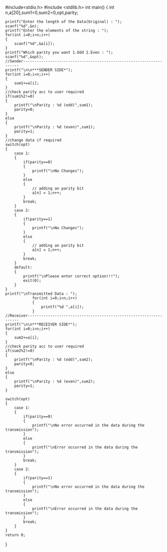 #include<stdio.h>
#include <stdlib.h>
int main()
{
    int n,a[20],sum1=0,sum2=0,opt,parity;
    
    printf("Enter the length of the Data(Original) : ");
    scanf("%d",&n);
    printf("Enter the elements of the string : ");
    for(int i=0;i<n;i++)
    {
        scanf("%d",&a[i]);
    }
    printf("Which parity you want 1.Odd 2.Even : ");
    scanf("%d",&opt);
    //Sender--------------------------------------------------------------------
    printf("\n\n***SENDER SIDE*");
    for(int i=0;i<n;i++)
    {
        sum1+=a[i];
    }
    //check parity acc to user required
    if(sum1%2!=0)
    {
        printf("\nParity : %d (odd)",sum1);
        parity=0;
    }
    else
    {
        printf("\nParity : %d (even)",sum1);
        parity=1;
    }
    //change data if required
    switch(opt)
    {
        case 1:
        {
            if(parity==0)
            {
                printf("\nNo Changes");
            }
            else
            {
                // adding an parity bit
                a[n] = 1;n++;
            }
            break;
        }
        case 2:
        {
            if(parity==1)
            {
                printf("\nNo Changes");
            }
            else
            {
                // adding an parity bit
                a[n] = 1;n++;
            }
            break;
        }
        default:
        {
            printf("\nPlease enter correct option!!!");
            exit(0);
        }
    }
    printf("\nTransmitted Data : ");
                for(int i=0;i<n;i++)
                {
                    printf("%d ",a[i]);
                }
    //Receiver------------------------------------------------------------------
    printf("\n\n***RECEIVER SIDE*");
    for(int i=0;i<n;i++)
    {
        sum2+=a[i];
    }
    //check parity acc to user required
    if(sum2%2!=0)
    {
        printf("\nParity : %d (odd)",sum2);
        parity=0;
    }
    else
    {
        printf("\nParity : %d (even)",sum2);
        parity=1;
    }
    
    switch(opt)
    {
        case 1:
        {
            if(parity==0)
            {
                printf("\nNo error occurred in the data during the transmission");
            }
            else
            {
                printf("\nError occurred in the data during the transmission");
            }
            break;
        }
        case 2:
        {
            if(parity==1)
            {
                printf("\nNo error occurred in the data during the transmission");
            }
            else
            {
                printf("\nError occurred in the data during the transmission");
            }
            break;
        }
    }
    return 0;
}

